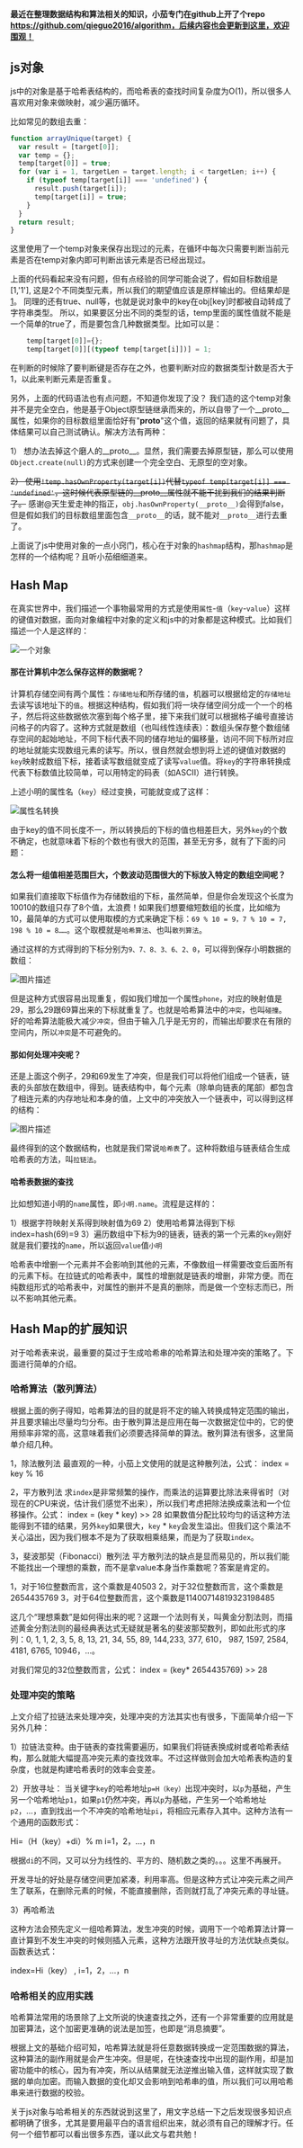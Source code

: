 **最近在整理数据结构和算法相关的知识，小茄专门在github上开了个repo https://github.com/qieguo2016/algorithm，后续内容也会更新到这里，欢迎围观！**

## js对象

js中的对象是基于哈希表结构的，而哈希表的查找时间复杂度为O(1)，所以很多人喜欢用对象来做映射，减少遍历循环。

比如常见的数组去重：
```javascript
function arrayUnique(target) {
  var result = [target[0]];
  var temp = {};
  temp[target[0]] = true;
  for (var i = 1, targetLen = target.length; i < targetLen; i++) {
    if (typeof temp[target[i]] === 'undefined') {
      result.push(target[i]);
      temp[target[i]] = true;
    }
  }
  return result;
}
```
这里使用了一个temp对象来保存出现过的元素，在循环中每次只需要判断当前元素是否在temp对象内即可判断出该元素是否已经出现过。

上面的代码看起来没有问题，但有点经验的同学可能会说了，假如目标数组是[1,'1'], 这是2个不同类型元素，所以我们的期望值应该是原样输出的。但结果却是[1]。
同理的还有true、null等，也就是说对象中的key在obj[key]时都被自动转成了字符串类型。
所以，如果要区分出不同的类型的话，temp里面的属性值就不能是一个简单的true了，而是要包含几种数据类型。比如可以是：

```javascript
    temp[target[0]]={};
    temp[target[0]][(typeof temp[target[i]])] = 1;
```

在判断的时候除了要判断键是否存在之外，也要判断对应的数据类型计数是否大于1，以此来判断元素是否重复。

另外，上面的代码语法也有点问题，不知道你发现了没？
我们造的这个temp对象并不是完全空白，他是基于Object原型链继承而来的，所以自带了一个__proto__属性，如果你的目标数组里面恰好有"__proto__"这个值，返回的结果就有问题了，具体结果可以自己测试确认。解决方法有两种：

1） 想办法去掉这个磨人的__proto__。显然，我们需要去掉原型链，那么可以使用`Object.create(null)`的方式来创建一个完全空白、无原型的空对象。

~~2） 使用`!temp.hasOwnProperty(target[i])`代替`typeof temp[target[i]] === 'undefined'`，这时候代表原型链的__proto__属性就不能干扰到我们的结果判断了。~~  感谢@天生爱走神的指正，`obj.hasOwnProperty(__proto__)`会得到false，但是假如我们的目标数组里面包含`__proto__`的话，就不能对`__proto__`进行去重了。

上面说了js中使用对象的一点小窍门，核心在于对象的`hashmap`结构，那`hashmap`是怎样的一个结构呢？且听小茄细细道来。

## Hash Map

在真实世界中，我们描述一个事物最常用的方式是使用`属性`-`值`（`key`-`value`）这样的键值对数据，面向对象编程中对象的定义和js中的对象都是这种模式。比如我们描述一个人是这样的：

![一个对象][1]

#### 那在计算机中怎么保存这样的数据呢？

计算机存储空间有两个属性：`存储地址`和所存储的`值`，机器可以根据给定的`存储地址`去读写该地址下的`值`。根据这种结构，假如我们将一块存储空间分成一个一个的格子，然后将这些数据依次塞到每个格子里，接下来我们就可以根据格子编号直接访问格子的内容了。这种方式就是数组（也叫线性连续表）：数组头保存整个数组储存空间的起始地址，不同下标代表不同的储存地址的偏移量，访问不同下标所对应的地址就能实现数组元素的读写。所以，很自然就会想到将上述的键值对数据的`key`映射成数组下标，接着读写数组就变成了读写`value`值。将`key`的字符串转换成代表下标数值比较简单，可以用特定的码表（如ASCII）进行转换。

上述小明的属性名（`key`）经过变换，可能就变成了这样：

![属性名转换][2]

由于key的值不同长度不一，所以转换后的下标的值也相差巨大，另外`key`的个数不确定，也就意味着下标的个数也有很大的范围，甚至无穷多，就有了下面的问题：

#### 怎么将一组值相差范围巨大，个数波动范围很大的下标放入特定的数组空间呢？

如果我们直接取下标值作为存储数组的下标，虽然简单，但是你会发现这个长度为10010的数组只存了8个值，太浪费！如果我们想要缩短数组的长度，比如缩为10，最简单的方式可以使用取模的方式来确定下标：`69 % 10 = 9，7 % 10 = 7, 198 % 10 = 8……`。这个取模就是`哈希算法`、也叫`散列算法`。

通过这样的方式得到的下标分别为`9、7、8、3、6、2、0`，可以得到保存小明数据的数组：

![图片描述][3]

但是这种方式很容易出现重复，假如我们增加一个属性`phone`，对应的映射值是29，那么29跟69算出来的下标就重复了。也就是哈希算法中的`冲突`，也叫`碰撞`。好的哈希算法能极大减少`冲突`，但由于输入几乎是无穷的，而输出却要求在有限的空间内，所以`冲突`是不可避免的。

#### 那如何处理冲突呢？

还是上面这个例子，29和69发生了冲突，但是我们可以将他们组成一个链表，链表的头部放在数组中，得到。链表结构中，每个元素（除单向链表的尾部）都包含了相连元素的内存地址和本身的值，上文中的冲突放入一个链表中，可以得到这样的结构：

![图片描述][4]

最终得到的这个数据结构，也就是我们常说`哈希表`了。这种将数组与链表结合生成哈希表的方法，叫`拉链法`。

#### 哈希表数据的查找

比如想知道小明的`name`属性，即`小明.name`。流程是这样的：

1）根据字符映射关系得到映射值为69
2）使用哈希算法得到下标 index=hash(69)=9
3）遍历数组中下标为9的链表，链表的第一个元素的`key`刚好就是我们要找的`name`，所以返回`value`值`小明`

哈希表中增删一个元素并不会影响到其他的元素，不像数组一样需要改变后面所有的元素下标。在拉链式的哈希表中，属性的增删就是链表的增删，非常方便。而在纯数组形式的哈希表中，对属性的删并不是真的删除，而是做一个空标志而已，所以不影响其他元素。

## Hash Map的扩展知识

对于哈希表来说，最重要的莫过于生成哈希串的哈希算法和处理冲突的策略了。下面进行简单的介绍。

### 哈希算法（散列算法）

根据上面的例子得知，哈希算法的目的就是将不定的输入转换成特定范围的输出，并且要求输出尽量均匀分布。由于散列算法是应用在每一次数据定位中的，它的使用频率非常的高，这意味着我们必须要选择简单的算法。散列算法有很多，这里简单介绍几种。

1，除法散列法
最直观的一种，小茄上文使用的就是这种散列法，公式：
index = key % 16

2，平方散列法
求`index`是非常频繁的操作，而乘法的运算要比除法来得省时（对现在的CPU来说，估计我们感觉不出来），所以我们考虑把除法换成乘法和一个位移操作。公式：
index = (key * key) >> 28
如果数值分配比较均匀的话这种方法能得到不错的结果，另外`key`如果很大，`key` * `key`会发生溢出。但我们这个乘法不关心溢出，因为我们根本不是为了获取相乘结果，而是为了获取`index`。

3，斐波那契（Fibonacci）散列法
平方散列法的缺点是显而易见的，所以我们能不能找出一个理想的乘数，而不是拿value本身当作乘数呢？答案是肯定的。

1，对于16位整数而言，这个乘数是40503
2，对于32位整数而言，这个乘数是2654435769
3，对于64位整数而言，这个乘数是11400714819323198485

这几个“理想乘数”是如何得出来的呢？这跟一个法则有关，叫黄金分割法则，而描述黄金分割法则的最经典表达式无疑就是著名的斐波那契数列，即如此形式的序列：0, 1, 1, 2, 3, 5, 8, 13, 21, 34, 55, 89, 144,233, 377, 610， 987, 1597, 2584, 4181, 6765, 10946，…。

对我们常见的32位整数而言，公式：
index = (key* 2654435769) >> 28

### 处理冲突的策略

上文介绍了拉链法来处理冲突，处理冲突的方法其实也有很多，下面简单介绍一下另外几种：

1）拉链法变种。由于链表的查找需要遍历，如果我们将链表换成树或者哈希表结构，那么就能大幅提高冲突元素的查找效率。不过这样做则会加大哈希表构造的复杂度，也就是构建哈希表时的效率会变差。

2）开放寻址： 当关键字`key`的哈希地址`p=H（key）`出现冲突时，以`p`为基础，产生另一个哈希地址`p1`，如果`p1`仍然冲突，再以`p`为基础，产生另一个哈希地址`p2`，…，直到找出一个不冲突的哈希地址`pi`，将相应元素存入其中。这种方法有一个通用的函数形式：

Hi=（H（key）+di）% m   i=1，2，…，n

根据`di`的不同，又可以分为线性的、平方的、随机数之类的。。。这里不再展开。

开发寻址的好处是存储空间更加紧凑，利用率高。但是这种方式让冲突元素之间产生了联系，在删除元素的时候，不能直接删除，否则就打乱了冲突元素的寻址链。

3）再哈希法

这种方法会预先定义一组哈希算法，发生冲突的时候，调用下一个哈希算法计算一直计算到不发生冲突的时候则插入元素，这种方法跟开放寻址的方法优缺点类似。函数表达式：

index=Hi（key）  ,  i=1，2，…，n

### 哈希相关的应用实践

哈希算法常用的场景除了上文所说的快速查找之外，还有一个非常重要的应用就是加密算法，这个加密更准确的说法是加签，也即是“消息摘要”。

根据上文的基础介绍可知，哈希算法就是将任意数据转换成一定范围数据的算法，这种算法的副作用就是会产生冲突。但是呢，在快速查找中出现的副作用，却是加密功能中的核心，因为有冲突，所以从结果就无法逆推出输入值，这样就实现了数据的单向加密。而输入数据的变化却又会影响到哈希串的值，所以我们可以用哈希串来进行数据的校验。

关于js对象与哈希相关的东西就说到这里了，用文字总结一下之后发现很多知识点都明确了很多，尤其是要用最平白的语言组织出来，就必须有自己的理解才行。任何一个细节都可以看出很多东西，谨以此文与君共勉！

  [1]: /img/bVGp74
  [2]: /img/bVGqaW
  [3]: /img/bVGqbI
  [4]: /img/bVGqdH
